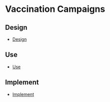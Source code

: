 # Vaccination Campaigns

## Design

- [Design](#imm-vc-design)

## Use

- [Use](#imm-vc-use)

## Implement

- [Implement](#imm-vc-implement)

